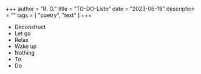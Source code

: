 +++
author = "R. O."
title = "TO-DO-Liste"
date = "2023-06-19"
description = ""
tags = [
    "poetry",
    "text"
]
+++

* Deconstruct
* Let go
* Relax
* Wake up
* Nothing
* To
* Do
